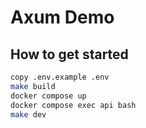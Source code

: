 # Axum Demo

## How to get started

```bash
copy .env.example .env
make build
docker compose up
docker compose exec api bash
make dev
```